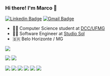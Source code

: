 ### Hi there! I'm Marco 👋


[![Linkedin Badge](https://img.shields.io/badge/-marcosilveira-blue?style=flat-square&logo=Linkedin&logoColor=white&link=https://www.linkedin.com/in/marco-antônio-silveira-souza-alves-753a26170/)](https://www.linkedin.com/in/marco-antônio-silveira-souza-alves-753a26170/) [![Gmail Badge](https://img.shields.io/badge/-contato@marcosilveira.com-c14438?style=flat-square&logo=Gmail&logoColor=white&link=mailto:contato@marcosilveira.com)](mailto:contato@marcosilveira.com) 

- :man_technologist: Computer Science student at [DCC/UFMG](https://www.dcc.ufmg.br/dcc/?q=en/node/250)
- :cook: Software Engineer at [Studio Sol](https://www.studiosol.com.br)
- :brazil: Belo Horizonte / MG

![](https://img.shields.io/badge/OS-Linux-informational?style=flat&logo=linux&logoColor=white&color=orange)

![](https://img.shields.io/badge/Lang-Go-informational?style=flat&logo=go&logoColor=white&color=blue)
![](https://img.shields.io/badge/Lang-Python-informational?style=flat&logo=python&logoColor=white&color=yellow)

![](https://img.shields.io/badge/Tools-Docker-informational?style=flat&logo=docker&logoColor=white&color=blue)
![](https://img.shields.io/badge/Tools-Kubernetes-informational?style=flat&logo=kubernetes&logoColor=white&color=blue)
![](https://img.shields.io/badge/Tools-Mariadb-informational?style=flat&logo=mariadb&logoColor=white&color=red)
![](https://img.shields.io/badge/Tools-Elasticsearch-informational?style=flat&logo=elasticsearch&logoColor=white&color=green)
![](https://img.shields.io/badge/Tools-Influxdb-informational?style=flat&logo=influxdb&logoColor=white&color=blue)
![](https://img.shields.io/badge/Tools-Grafana-informational?style=flat&logo=grafana&logoColor=white&color=orange)

